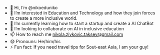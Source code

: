 - 👋 Hi, I’m @nikoeduniko
- 👀 I’m interested in Education and Technology and how they join forces to create a more inclusive world.
- 🌱 I’m currently learning how to start a startup and create a AI ChatBot
- 💞️ I’m looking to collaborate on AI in inclusive education 
- 📫 How to reach me nikola.zivkovic.taksev@gmail.com
- 😄 Pronouns: He/him/his
- ⚡ Fun fact: If you need travel tips for Sout-east Asia, I am your guy! 

<!---
nikoeduniko/nikoeduniko is a ✨ special ✨ repository because its `README.md` (this file) appears on your GitHub profile.
You can click the Preview link to take a look at your changes.
--->

